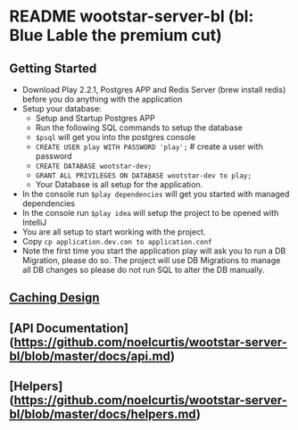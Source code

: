 # README wootstar-server-bl (bl: Blue Lable the premium cut)

## Getting Started	
*	Download Play 2.2.1, Postgres APP and Redis Server (brew install redis) before you do anything with the application
* 	Setup your database:
	*	Setup and Startup Postgres APP
	*	Run the following SQL commands to setup the database
	*	`$psql` will get you into the postgres console
	*	`CREATE USER play WITH PASSWORD 'play';` # create a user with password
	*	`CREATE DATABASE wootstar-dev;`
	*	`GRANT ALL PRIVILEGES ON DATABASE wootstar-dev to play;`
	*	Your Database is all setup for the application.
*	In the console run `$play dependencies` will get you started with managed dependencies
*	In the console run `$play idea` will setup the project to be opened with IntelliJ
*	You are all setup to start working with the project.
*   Copy `cp application.dev.con to application.conf`
*	Note the first time you start the application play will ask you to run a DB Migration, please do so. The project will use DB Migrations to manage all DB changes so please do not run SQL to alter the DB manually.

## [Caching Design](https://github.com/noelcurtis/wootstar-server-bl/blob/master/docs/caching.md)

## [API Documentation] (https://github.com/noelcurtis/wootstar-server-bl/blob/master/docs/api.md)

## [Helpers] (https://github.com/noelcurtis/wootstar-server-bl/blob/master/docs/helpers.md)




